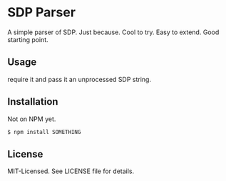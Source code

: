 # SDP Parser
A simple parser of SDP. Just because. Cool to try. Easy to extend. Good starting point.

## Usage
require it and pass it an unprocessed SDP string.

## Installation
Not on NPM yet.

```bash
$ npm install SOMETHING
```

## License
MIT-Licensed. See LICENSE file for details.
